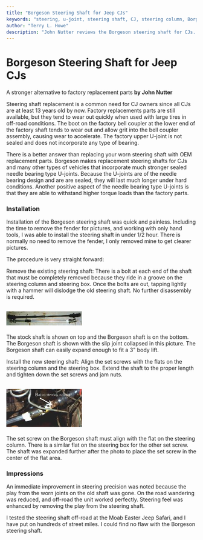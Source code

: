 ```yaml
---
title: "Borgeson Steering Shaft for Jeep CJs"
keywords: "steering, u-joint, steering shaft, CJ, steering column, Borgeson"
author: "Terry L. Howe"
description: "John Nutter reviews the Borgeson steering shaft for CJs.  The steering shaft replace the stock intermediate shaft to return positive steering response."
---
```

# Borgeson Steering Shaft for Jeep CJs

A stronger alternative to factory replacement parts **by John Nutter**

Steering shaft replacement is a common need for CJ owners since all CJs are at least 13 years old by now. Factory replacements parts are still available, but they tend to wear out quickly when used with large tires in off-road conditions. The boot on the factory bell coupler at the lower end of the factory shaft tends to wear out and allow grit into the bell coupler assembly, causing wear to accelerate. The factory upper U-joint is not sealed and does not incorporate any type of bearing. 

There is a better answer than replacing your worn steering shaft with OEM replacement parts. Borgeson makes replacement steering shafts for CJs and many other types of vehicles that incorporate much stronger sealed needle bearing type U-joints. Because the U-joints are of the needle bearing design and are are sealed, they will last much longer under hard conditions. Another positive aspect of the needle bearing type U-joints is that they are able to withstand higher torque loads than the factory parts. 

### Installation

Installation of the Borgeson steering shaft was quick and painless. Including the time to remove the fender for pictures, and working with only hand tools, I was able to install the steering shaft in under 1/2 hour. There is normally no need to remove the fender, I only removed mine to get clearer pictures. 

The procedure is very straight forward: 

Remove the existing steering shaft: There is a bolt at each end of the shaft that must be completely removed because they ride in a groove on the steering column and steering box. Once the bolts are out, tapping lightly with a hammer will dislodge the old steering shaft. No further disassembly is required. 

[![shaft comparison](/img/steer/boths.jpg)](/img/steer/both.jpg)   
---  
The stock shaft is shown on top and the Borgeson shaft is on the bottom. The Borgeson shaft is shown with the slip joint collapsed in this picture. The Borgeson shaft can easily expand enough to fit a 3" body lift.   
  
Install the new steering shaft: Align the set screws with the flats on the steering column and the steering box. Extend the shaft to the proper length and tighten down the set screws and jam nuts. 

[![shaft installed](/img/steer/insts.jpg)](/img/steer/inst.jpg)   
---  
The set screw on the Borgeson shaft must align with the flat on the steering column. There is a similar flat on the steering box for the other set screw. The shaft was expanded further after the photo to place the set screw in the center of the flat area.   
  
### Impressions

An immediate improvement in steering precision was noted because the play from the worn joints on the old shaft was gone. On the road wandering was reduced, and off-road the unit worked perfectly. Steering feel was enhanced by removing the play from the steering shaft. 

I tested the steering shaft off-road at the Moab Easter Jeep Safari, and I have put on hundreds of street miles. I could find no flaw with the Borgeson steering shaft.